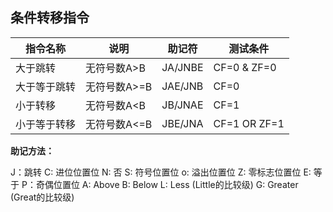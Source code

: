 ## 条件转移指令

| 指令名称     | 说明         | 助记符  | 测试条件     |
| ------------ | ------------ | ------- | ------------ |
| 大于跳转     | 无符号数A>B  | JA/JNBE | CF=0 & ZF=0  |
| 大于等于跳转 | 无符号数A>=B | JAE/JNB | CF=0         |
| 小于转移     | 无符号数A<B  | JB/JNAE | CF=1         |
| 小于等于转移 | 无符号数A<=B | JBE/JNA | CF=1 OR ZF=1 |

**助记方法：**

J：跳转
C: 进位位置位
N: 否
S: 符号位置位
o: 溢出位置位
Z: 零标志位置位
E: 等于
P：奇偶位置位
A: Above
B: Below
L: Less (Little的比较级)
G: Greater (Great的比较级)